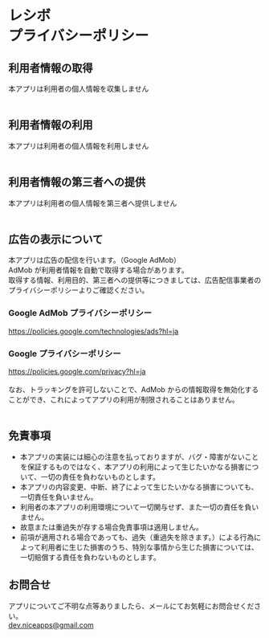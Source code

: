 # レシボ<br>プライバシーポリシー

## 利用者情報の取得

本アプリは利用者の個人情報を収集しません
<br><br>

## 利用者情報の利用

本アプリは利用者の個人情報を利用しません
<br><br>

## 利用者情報の第三者への提供

本アプリは利用者の個人情報を第三者へ提供しません
<br><br>

## 広告の表示について

本アプリは広告の配信を行います。（Google AdMob）  
AdMob が利用者情報を自動で取得する場合があります。  
取得する情報、利用目的、第三者への提供等につきましては、広告配信事業者のプライバシーポリシーよりご確認ください。

### Google AdMob プライバシーポリシー

https://policies.google.com/technologies/ads?hl=ja

### Google プライバシーポリシー

https://policies.google.com/privacy?hl=ja
<br><br>
なお、トラッキングを許可しないことで、AdMob からの情報取得を無効化することができ、これによってアプリの利用が制限されることはありません。
<br><br>

## 免責事項

- 本アプリの実装には細心の注意を払っておりますが、バグ・障害がないことを保証するものではなく、本アプリの利用によって生じたいかなる損害について、一切の責任を負わないものとします。
- 本アプリの内容変更、中断、終了によって生じたいかなる損害についても、一切責任を負いません。
- 利用者の本アプリの利用環境について一切関与せず、また一切の責任を負いません。
- 故意または重過失が存する場合免責事項は適用しません。
- 前項が適用される場合であっても、過失（重過失を除きます。）による行為によって利用者に生じた損害のうち、特別な事情から生じた損害については、一切賠償する責任を負わないものとします。

<!-- dummy comment line for breaking list -->

## お問合せ

アプリについてご不明な点等ありましたら、メールにてお気軽にお問合せください。  
dev.niceapps@gmail.com
